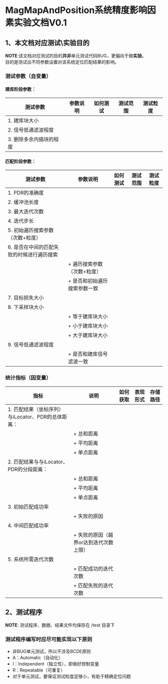 # MagMapAndPosition系统精度影响因素实验文档V0.1
## 1、本文档对应测试\实验目的
**NOTE**:该文档对应测试的目的**并非**单元测试代码BUG，更偏向于做**实验**。  
目的是测试出不同参数设置对该系统定位匹配结果的影响。
### 测试参数（自变量）
#### 建库阶段参数：
|测试参数|参数说明|如何测试|测试范围|测试粒度|
|----|----|----|----|----|
|1. 建库块大小|
|2. 信号低通滤波程度|
|3. 删除多余内插块的程度|
#### 匹配阶段参数：
|测试参数|参数说明|如何测试|测试范围|测试粒度|
|----|----|----|----|----|
|1. PDR的准确度
|2. 缓冲池长度
|3. 最大迭代次数
|4. 迭代步长
|5. 初始遍历搜索参数（次数+粒度） 
|6. 是否在中间的匹配失败的时候进行遍历搜索
    |+ 遍历搜索参数（次数+粒度）
    |+ 是否和初始遍历搜索参数一致
|7. 目标损失大小
|8. 下采样块大小
    |+ 等于建库块大小
    |+ 小于建库块大小
    |+ 大于建库块大小
|9. 信号低通滤波程度
    |+ 是否和建库信号滤波一致

### 统计指标（因变量）
|指标|说明|如何获取|表现形式|存储路径|
|---|----|-------|--------|------|
|1. 匹配结果（坐标序列）与iLocator、PDR的总体距离：
    |+ 总和距离
    |+ 平均距离
    |+ 单点距离
|2. 匹配结果与与iLocator、PDR的分段距离：
    |+ 总和距离
    |+ 平均距离
    |+ 单点距离
|3. 初始匹配成功率
    |+ 失败的原因
|4. 中间匹配成功率
    |+ 失败的原因（越界or达到迭代次数上限）
|5. 系统所需迭代次数
    |+ 匹配成功的迭代次数
    |+ 匹配失败的迭代次数

## 2、测试程序
**NOTE**: 测试程序、数据、结果文件均保存在 /test 目录下 
### 测试程序编写时应尽可能实现以下原则
+ 非BUG单元测试，所以不涉及BCDE原则
+ A：Automatic（自动化）
+ I：Independent（独立性），即做好控制变量
+ R：Repeatable（可重复）
+ 对于单元测试，要保证测试粒度足够小，有助于精确定位问题
